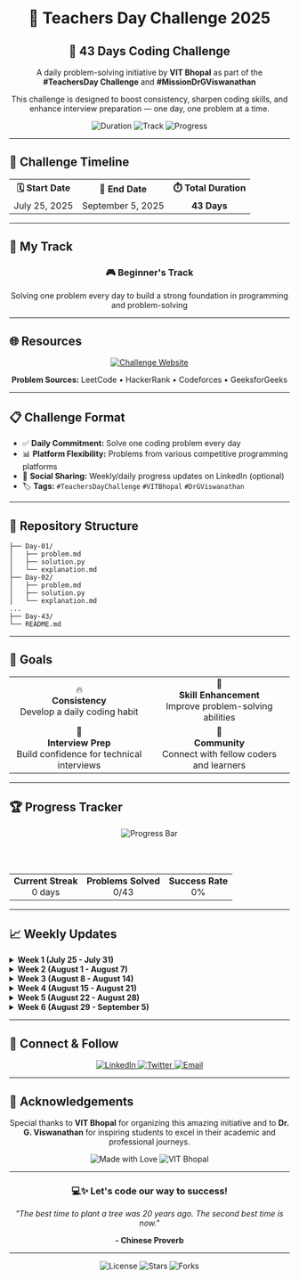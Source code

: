 <div align="center">
  <h1>🎯 Teachers Day Challenge 2025</h1>
  <h2>🚀 43 Days Coding Challenge</h2>
  
  <p>A daily problem-solving initiative by <strong>VIT Bhopal</strong> as part of the <strong>#TeachersDay Challenge</strong> and <strong>#MissionDrGViswanathan</strong></p>
  
  <p>This challenge is designed to boost consistency, sharpen coding skills, and enhance interview preparation — one day, one problem at a time.</p>
  
  <img src="https://img.shields.io/badge/Duration-43%20Days-brightgreen?style=for-the-badge" alt="Duration">
  <img src="https://img.shields.io/badge/Track-Beginner-blue?style=for-the-badge" alt="Track">
  <img src="https://img.shields.io/badge/Progress-0%2F43-red?style=for-the-badge" alt="Progress">
</div>

<hr>

<h2>📅 Challenge Timeline</h2>

<table align="center">
  <tr>
    <th>🗓️ Start Date</th>
    <th>🏁 End Date</th>
    <th>⏱️ Total Duration</th>
  </tr>
  <tr>
    <td align="center">July 25, 2025</td>
    <td align="center">September 5, 2025</td>
    <td align="center"><strong>43 Days</strong></td>
  </tr>
</table>

<hr>

<h2>🎯 My Track</h2>

<div align="center">
  <h3>🎮 Beginner's Track</h3>
  <p>Solving one problem every day to build a strong foundation in programming and problem-solving</p>
</div>

<hr>

<h2>🌐 Resources</h2>

<div align="center">
  <p>
    <a href="https://teachers-day-vitb.vercel.app" target="_blank">
      <img src="https://img.shields.io/badge/Challenge%20Website-Visit-blue?style=for-the-badge&logo=vercel" alt="Challenge Website">
    </a>
  </p>
  
  <p><strong>Problem Sources:</strong> LeetCode • HackerRank • Codeforces • GeeksforGeeks</p>
</div>

<hr>

<h2>📋 Challenge Format</h2>

<ul>
  <li>✅ <strong>Daily Commitment:</strong> Solve one coding problem every day</li>
  <li>📊 <strong>Platform Flexibility:</strong> Problems from various competitive programming platforms</li>
  <li>📱 <strong>Social Sharing:</strong> Weekly/daily progress updates on LinkedIn (optional)</li>
  <li>🏷️ <strong>Tags:</strong> <code>#TeachersDayChallenge</code> <code>#VITBhopal</code> <code>#DrGViswanathan</code></li>
</ul>

<hr>

<h2>📂 Repository Structure</h2>

```
├── Day-01/
│   ├── problem.md
│   ├── solution.py
│   └── explanation.md
├── Day-02/
│   ├── problem.md
│   ├── solution.py
│   └── explanation.md
...
├── Day-43/
└── README.md
```

<hr>

<h2>🎯 Goals</h2>

<div align="center">
  <table>
    <tr>
      <td align="center">🔥<br><strong>Consistency</strong><br>Develop a daily coding habit</td>
      <td align="center">💪<br><strong>Skill Enhancement</strong><br>Improve problem-solving abilities</td>
    </tr>
    <tr>
      <td align="center">🚀<br><strong>Interview Prep</strong><br>Build confidence for technical interviews</td>
      <td align="center">🤝<br><strong>Community</strong><br>Connect with fellow coders and learners</td>
    </tr>
  </table>
</div>

<hr>

<h2>🏆 Progress Tracker</h2>

<div align="center">
  <img src="https://progress-bar.dev/0/?title=Days%20Completed&width=400&color=green" alt="Progress Bar">
  
  <br><br>
  
  <table>
    <tr>
      <td align="center"><strong>Current Streak</strong><br>0 days</td>
      <td align="center"><strong>Problems Solved</strong><br>0/43</td>
      <td align="center"><strong>Success Rate</strong><br>0%</td>
    </tr>
  </table>
</div>

<hr>

<h2>📈 Weekly Updates</h2>

<details>
<summary><strong>Week 1 (July 25 - July 31)</strong></summary>
<p>Coming soon...</p>
</details>

<details>
<summary><strong>Week 2 (August 1 - August 7)</strong></summary>
<p>Coming soon...</p>
</details>

<details>
<summary><strong>Week 3 (August 8 - August 14)</strong></summary>
<p>Coming soon...</p>
</details>

<details>
<summary><strong>Week 4 (August 15 - August 21)</strong></summary>
<p>Coming soon...</p>
</details>

<details>
<summary><strong>Week 5 (August 22 - August 28)</strong></summary>
<p>Coming soon...</p>
</details>

<details>
<summary><strong>Week 6 (August 29 - September 5)</strong></summary>
<p>Coming soon...</p>
</details>

<hr>

<h2>🤝 Connect & Follow</h2>

<div align="center">
  <a href="https://linkedin.com/in/yourprofile" target="_blank">
    <img src="https://img.shields.io/badge/LinkedIn-Connect-blue?style=for-the-badge&logo=linkedin" alt="LinkedIn">
  </a>
  <a href="https://twitter.com/yourhandle" target="_blank">
    <img src="https://img.shields.io/badge/Twitter-Follow-1da1f2?style=for-the-badge&logo=twitter" alt="Twitter">
  </a>
  <a href="mailto:your.email@example.com">
    <img src="https://img.shields.io/badge/Email-Contact-red?style=for-the-badge&logo=gmail" alt="Email">
  </a>
</div>

<hr>

<h2>🙏 Acknowledgements</h2>

<div align="center">
  <p>Special thanks to <strong>VIT Bhopal</strong> for organizing this amazing initiative and to <strong>Dr. G. Viswanathan</strong> for inspiring students to excel in their academic and professional journeys.</p>
  
  <img src="https://img.shields.io/badge/Made%20with-❤️-red?style=for-the-badge" alt="Made with Love">
  <img src="https://img.shields.io/badge/VIT-Bhopal-orange?style=for-the-badge" alt="VIT Bhopal">
</div>

<hr>

<div align="center">
  <h3>💻✨ Let's code our way to success!</h3>
  <p><em>"The best time to plant a tree was 20 years ago. The second best time is now."</em></p>
  <p><strong>- Chinese Proverb</strong></p>
</div>

<hr>

<div align="center">
  <p>
    <img src="https://img.shields.io/github/license/yourusername/Teachers-Day-Challenge-2025?style=for-the-badge" alt="License">
    <img src="https://img.shields.io/github/stars/yourusername/Teachers-Day-Challenge-2025?style=for-the-badge" alt="Stars">
    <img src="https://img.shields.io/github/forks/yourusername/Teachers-Day-Challenge-2025?style=for-the-badge" alt="Forks">
  </p>
</div>
